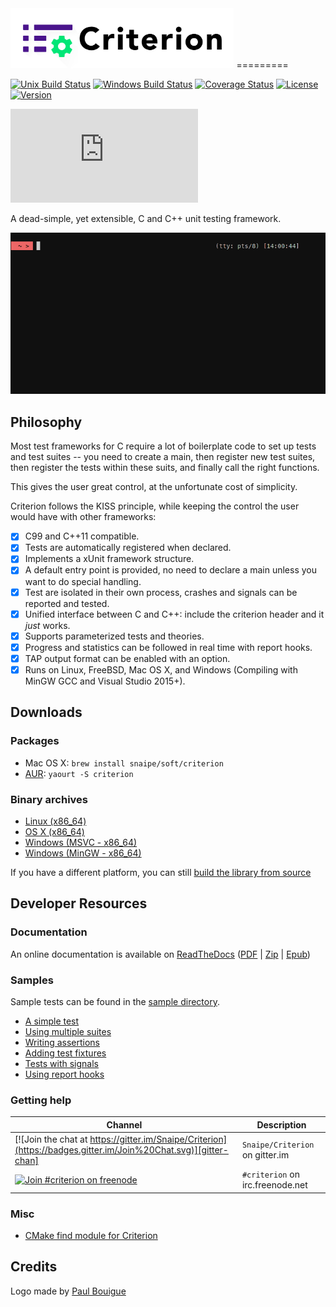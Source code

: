 
<img src="doc/criterion-title.png" height="96" alt="Criterion Logo" />
=========

[![Unix Build Status](https://travis-ci.org/Snaipe/Criterion.svg?branch=bleeding)](https://travis-ci.org/Snaipe/Criterion) 
[![Windows Build Status](https://ci.appveyor.com/api/projects/status/github/Snaipe/Criterion?svg=true&branch=bleeding)](https://ci.appveyor.com/project/Snaipe/Criterion/branch/bleeding)
[![Coverage Status](https://img.shields.io/codecov/c/github/Snaipe/Criterion/bleeding.svg)](https://codecov.io/github/Snaipe/Criterion?branch=bleeding) 
[![License](https://img.shields.io/badge/license-MIT-blue.svg?style=flat)](https://github.com/Snaipe/Criterion/blob/master/LICENSE) 
[![Version](https://img.shields.io/badge/version-v2.2.0-blue.svg?style=flat)](https://github.com/Snaipe/Criterion/releases) 

![Analytics](https://ga-beacon.appspot.com/UA-68371536-1/Criterion/README.md?pixel)

A dead-simple, yet extensible, C and C++ unit testing framework.

![Screencast](./doc/screencast.gif)

## Philosophy

Most test frameworks for C require a lot of boilerplate code to
set up tests and test suites -- you need to create a main,
then register new test suites, then register the tests within
these suits, and finally call the right functions.

This gives the user great control, at the unfortunate cost of simplicity.

Criterion follows the KISS principle, while keeping the control
the user would have with other frameworks:

* [x] C99 and C++11 compatible.
* [x] Tests are automatically registered when declared.
* [x] Implements a xUnit framework structure.
* [x] A default entry point is provided, no need to declare a main
  unless you want to do special handling.
* [x] Test are isolated in their own process, crashes and signals can be
  reported and tested.
* [x] Unified interface between C and C++: include the criterion header and it *just* works.
* [x] Supports parameterized tests and theories.
* [x] Progress and statistics can be followed in real time with report hooks.
* [x] TAP output format can be enabled with an option.
* [x] Runs on Linux, FreeBSD, Mac OS X, and Windows (Compiling with MinGW GCC and Visual Studio 2015+).

## Downloads

### Packages

* Mac OS X: `brew install snaipe/soft/criterion`
* [AUR](https://aur.archlinux.org/packages/criterion/): `yaourt -S criterion`

### Binary archives

* [Linux (x86_64)](https://github.com/Snaipe/Criterion/releases/download/v2.2.0/criterion-v2.2.0-linux-x86_64.tar.bz2)
* [OS X (x86_64)](https://github.com/Snaipe/Criterion/releases/download/v2.2.0/criterion-v2.2.0-osx-x86_64.tar.bz2)
* [Windows (MSVC - x86_64)](https://github.com/Snaipe/Criterion/releases/download/v2.2.0/criterion-v2.2.0-windows-msvc-x86_64.tar.bz2)
* [Windows (MinGW - x86_64)](https://github.com/Snaipe/Criterion/releases/download/v2.2.0/criterion-v2.2.0-windows-mingw-x86_64.tar.bz2)

[comment]: # (Don't forget to change x86_64 to x64 on windows links on the next release)

If you have a different platform, you can still [build the library from source](http://criterion.readthedocs.org/en/latest/setup.html#installation)

## Developer Resources

### Documentation

An online documentation is available on [ReadTheDocs][online-docs]
([PDF][pdf-docs] | [Zip][zip-docs] | [Epub][epub-docs])

### Samples

Sample tests can be found in the [sample directory][samples].

* [A simple test][sample-simple]
* [Using multiple suites][sample-suites]
* [Writing assertions][sample-asserts]
* [Adding test fixtures][sample-fixtures]
* [Tests with signals][sample-signal]
* [Using report hooks][sample-report]

### Getting help

| Channel | Description |
| --- | --- |
[![Join the chat at https://gitter.im/Snaipe/Criterion](https://badges.gitter.im/Join%20Chat.svg)][gitter-chan] | `Snaipe/Criterion` on gitter.im
[![Join #criterion on freenode](https://img.shields.io/badge/irc-%23criterion-46BC99.svg)][irc-chan] | `#criterion` on irc.freenode.net

### Misc

* [CMake find module for Criterion][find-module]

## Credits

Logo made by [Paul Bouigue](http://www.cargocollective.com/pbouigue)

[online-docs]: http://criterion.readthedocs.org/
[pdf-docs]: http://readthedocs.org/projects/criterion/downloads/pdf/latest/
[zip-docs]: http://readthedocs.org/projects/criterion/downloads/htmlzip/latest/
[epub-docs]: http://readthedocs.org/projects/criterion/downloads/epub/latest/

[samples]: ./samples/
[sample-simple]: ./samples/simple.c
[sample-suites]: ./samples/suites.c
[sample-asserts]: ./samples/asserts.c
[sample-fixtures]: ./samples/fixtures.c
[sample-signal]: ./samples/signal.c
[sample-report]: ./samples/report.c

[find-module]: ./dev/FindCriterion.cmake

[irc-chan]: http://webchat.freenode.net/?channels=%23criterion&uio=MTY9dHJ1ZSYyPXRydWUmOT10cnVlJjExPTE5NQ4e
[gitter-chan]: https://gitter.im/Snaipe/Criterion?utm_source=badge&utm_medium=badge&utm_campaign=pr-badge&utm_content=badge
